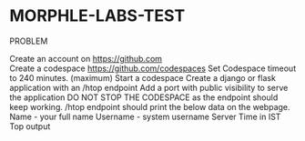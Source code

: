 # MORPHLE-LABS-TEST
PROBLEM


Create an account on https://github.com  
Create a codespace https://github.com/codespaces
Set Codespace timeout to 240 minutes. (maximum)
Start a codespace
Create a django or flask application with an /htop endpoint
Add a port with public visibility to serve the application
DO NOT STOP THE CODESPACE as the endpoint should keep working.
/htop endpoint should print the below data on the webpage.
Name - your full name
Username - system username
Server Time in IST
Top output
